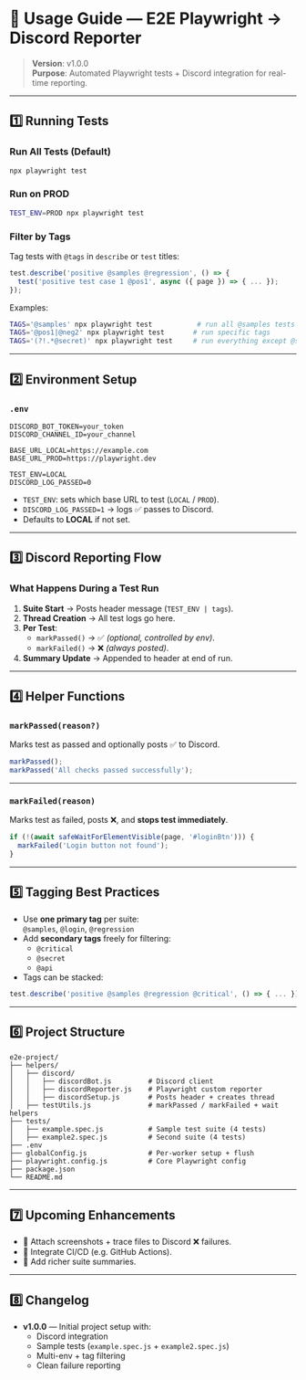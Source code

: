 # 📘 Usage Guide — E2E Playwright → Discord Reporter

> **Version**: v1.0.0  
> **Purpose**: Automated Playwright tests + Discord integration for real-time reporting.

---

## 1️⃣ Running Tests

### Run All Tests (Default)
```bash
npx playwright test
```

### Run on PROD
```bash
TEST_ENV=PROD npx playwright test
```

### Filter by Tags
Tag tests with `@tags` in `describe` or `test` titles:

```js
test.describe('positive @samples @regression', () => {
  test('positive test case 1 @pos1', async ({ page }) => { ... });
});
```

Examples:
```bash
TAGS='@samples' npx playwright test           # run all @samples tests
TAGS='@pos1|@neg2' npx playwright test       # run specific tags
TAGS='(?!.*@secret)' npx playwright test     # run everything except @secret
```

---

## 2️⃣ Environment Setup

### `.env`
```env
DISCORD_BOT_TOKEN=your_token
DISCORD_CHANNEL_ID=your_channel

BASE_URL_LOCAL=https://example.com
BASE_URL_PROD=https://playwright.dev

TEST_ENV=LOCAL
DISCORD_LOG_PASSED=0
```

- `TEST_ENV`: sets which base URL to test (`LOCAL` / `PROD`).
- `DISCORD_LOG_PASSED=1` → logs ✅ passes to Discord.
- Defaults to **LOCAL** if not set.

---

## 3️⃣ Discord Reporting Flow

### What Happens During a Test Run
1. **Suite Start** → Posts header message (`TEST_ENV | tags`).
2. **Thread Creation** → All test logs go here.
3. **Per Test**:
   - `markPassed()` → ✅ *(optional, controlled by env)*.
   - `markFailed()` → ❌ *(always posted)*.
4. **Summary Update** → Appended to header at end of run.

---

## 4️⃣ Helper Functions

### `markPassed(reason?)`
Marks test as passed and optionally posts ✅ to Discord.

```js
markPassed();
markPassed('All checks passed successfully');
```

---

### `markFailed(reason)`
Marks test as failed, posts ❌, and **stops test immediately**.

```js
if (!(await safeWaitForElementVisible(page, '#loginBtn'))) {
  markFailed('Login button not found');
}
```

---

## 5️⃣ Tagging Best Practices

- Use **one primary tag** per suite:  
  `@samples`, `@login`, `@regression`
- Add **secondary tags** freely for filtering:
  - `@critical`
  - `@secret`
  - `@api`
- Tags can be stacked:
```js
test.describe('positive @samples @regression @critical', () => { ... });
```

---

## 6️⃣ Project Structure

```
e2e-project/
├── helpers/
│   ├── discord/
│   │   ├── discordBot.js         # Discord client
│   │   ├── discordReporter.js    # Playwright custom reporter
│   │   ├── discordSetup.js       # Posts header + creates thread
│   ├── testUtils.js              # markPassed / markFailed + wait helpers
├── tests/
│   ├── example.spec.js           # Sample test suite (4 tests)
│   ├── example2.spec.js          # Second suite (4 tests)
├── .env
├── globalConfig.js               # Per-worker setup + flush
├── playwright.config.js          # Core Playwright config
├── package.json
└── README.md
```

---

## 7️⃣ Upcoming Enhancements
- 📌 Attach screenshots + trace files to Discord ❌ failures.
- 📌 Integrate CI/CD (e.g. GitHub Actions).
- 📌 Add richer suite summaries.

---

## 8️⃣ Changelog
- **v1.0.0** — Initial project setup with:
  - Discord integration
  - Sample tests (`example.spec.js` + `example2.spec.js`)
  - Multi-env + tag filtering
  - Clean failure reporting
